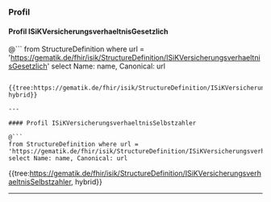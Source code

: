 ### Profil

#### Profil ISiKVersicherungsverhaeltnisGesetzlich

@```
from StructureDefinition where url = 'https://gematik.de/fhir/isik/StructureDefinition/ISiKVersicherungsverhaeltnisGesetzlich' select Name: name, Canonical: url
```

{{tree:https://gematik.de/fhir/isik/StructureDefinition/ISiKVersicherungsverhaeltnisGesetzlich, hybrid}}

---

#### Profil ISiKVersicherungsverhaeltnisSelbstzahler

@```
from StructureDefinition where url = 'https://gematik.de/fhir/isik/StructureDefinition/ISiKVersicherungsverhaeltnisSelbstzahler' select Name: name, Canonical: url
```

{{tree:https://gematik.de/fhir/isik/StructureDefinition/ISiKVersicherungsverhaeltnisSelbstzahler, hybrid}}

---
